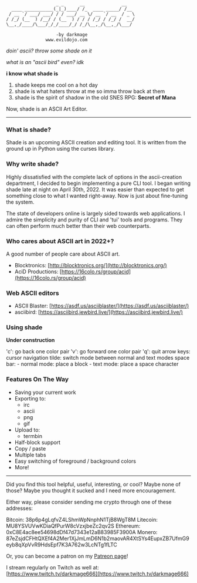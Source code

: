 ```
                   _ _      __              __   
  ____ ___________(_|_)____/ /_  ____ _____/ /__ 
 / __ `/ ___/ ___/ / / ___/ __ \/ __ `/ __  / _ \
/ /_/ (__  ) /__/ / (__  ) / / / /_/ / /_/ /  __/
\__,_/____/\___/_/_/____/_/ /_/\__,_/\__,_/\___/ 

                   -by darkmage 
               www.evildojo.com
```

*doin' ascii? throw some shade on it*

*what is an "ascii bird" even? idk*

**i know what shade is**

1. shade keeps me cool on a hot day
2. shade is what haters throw at me so imma throw back at them
3. shade is the spirit of shadow in the old SNES RPG: **Secret of Mana**

Now, shade is an ASCII Art Editor.

-----

### What is shade?

Shade is an upcoming ASCII creation and editing tool.
It is written from the ground up in Python using the curses library.

### Why write shade?

Highly dissatisfied with the complete lack of options in the ascii-creation department, I decided to begin implementing a pure CLI tool. I began writing shade late at night on April 30th, 2022. It was easier than expected to get something close to what I wanted right-away. Now is just about fine-tuning the system.

The state of developers online is largely sided towards web applications. I admire the simplicity and purity of CLI and 'tui' tools and programs. They can often perform much better than their web counterparts. 

### Who cares about ASCII art in 2022+?

A good number of people care about ASCII art.

- Blocktronics: [http://blocktronics.org/](http://blocktronics.org/)
- AciD Productions: [https://16colo.rs/group/acid](https://16colo.rs/group/acid)

### Web ASCII editors

- ASCII Blaster: [https://asdf.us/asciiblaster/](https://asdf.us/asciiblaster/)
- asciibird: [https://asciibird.jewbird.live/](https://asciibird.jewbird.live/)

### Using shade

**Under construction**

'c': go back one color pair
'v': go forward one color pair
'q': quit
arrow keys: cursor navigation
tilde: switch mode between normal and text modes
space bar: 
    - normal mode: place a block
    - text mode: place a space character

### Features On The Way

- Saving your current work
- Exporting to:
    - irc
    - ascii
    - png
    - gif
- Upload to:
    - termbin
- Half-block support
- Copy / paste
- Multiple tabs
- Easy switching of foreground / background colors
- More!

-----

Did you find this tool helpful, useful, interesting, or cool? Maybe none of those? Maybe you thought it sucked and I need more encouragement.

Either way, please consider sending me crypto through one of these addresses:

Bitcoin: 38p6p4gLqfvZ4LShmWpNnphN1TjB8WgT8M
Litecoin: MU8YSVUVwKDiaQfPurW8cVzxjbeZc2qv2S
Ethereum: 0xC8E4ac8ee54698dDf47d7343e12aB83985F3900A
Monero: 87eZsjdCFHtQXEf4A2Mer1XjJmLmD6N1b2maovAR4XtSYs4EupxZB7UfmG9eyb8qXpVvR9HdsEpf7K3A762w3LcNTg1fLTC 

Or, you can become a patron on my [Patreon page](https://www.patreon.com/darkmage)!

I stream regularly on Twitch as well at: [https://www.twitch.tv/darkmage666](https://www.twitch.tv/darkmage666)

